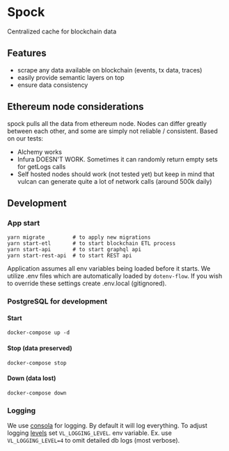 # Spock

Centralized cache for blockchain data

## Features

- scrape any data available on blockchain (events, tx data, traces)
- easily provide semantic layers on top
- ensure data consistency

## Ethereum node considerations

spock pulls all the data from ethereum node. Nodes can differ greatly between each other, and some
are simply not reliable / consistent. Based on our tests:

- Alchemy works
- Infura DOESN'T WORK. Sometimes it can randomly return empty sets for getLogs calls
- Self hosted nodes should work (not tested yet) but keep in mind that vulcan can generate quite a
  lot of network calls (around 500k daily)

## Development

### App start

```
yarn migrate         # to apply new migrations
yarn start-etl       # to start blockchain ETL process
yarn start-api       # to start graphql api
yarn start-rest-api  # to start REST api
```

Application assumes all env variables being loaded before it starts. We utilize .env files which are
automatically loaded by `dotenv-flow`. If you wish to override these settings create .env.local
(gitignored).

### PostgreSQL for development

#### Start

```
docker-compose up -d
```

#### Stop (data preserved)

```
docker-compose stop
```

#### Down (data lost)

```
docker-compose down
```

### Logging

We use [consola](https://github.com/nuxt/consola#readme) for logging. By default it will log
everything. To adjust logging [levels](https://github.com/nuxt/consola#level) set
`VL_LOGGING_LEVEL`. env variable. Ex. use `VL_LOGGING_LEVEL=4` to omit detailed db logs (most
verbose).
